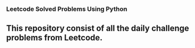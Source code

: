 ### Leetcode Solved Problems Using Python

## This repository consist of all the daily challenge problems from Leetcode.